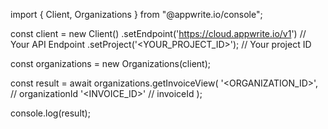 import { Client, Organizations } from "@appwrite.io/console";

const client = new Client()
    .setEndpoint('https://cloud.appwrite.io/v1') // Your API Endpoint
    .setProject('<YOUR_PROJECT_ID>'); // Your project ID

const organizations = new Organizations(client);

const result = await organizations.getInvoiceView(
    '<ORGANIZATION_ID>', // organizationId
    '<INVOICE_ID>' // invoiceId
);

console.log(result);
